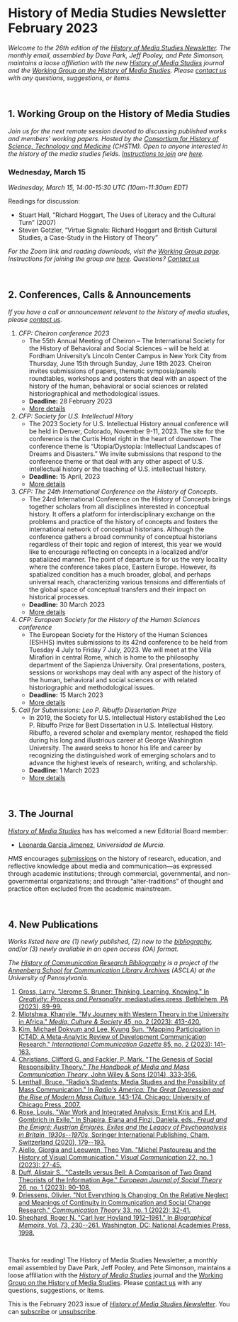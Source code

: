 # History of Media Studies Newsletter February 2023 

*Welcome to the 26th edition of the [History of Media Studies Newsletter](https://hms.mediastudies.press/newsletter). The monthly email, assembled by Dave Park, Jeff Pooley, and Pete Simonson, maintains a loose affiliation with the new [*History of Media Studies*](https://hms.mediastudies.press) journal and the [Working Group on the History of Media Studies](https://www.chstm.org/media-studies). Please [contact us](mailto:hms@mediastudies.press) with any questions, suggestions, or items.*

<br>


## 1. Working Group on the History of Media Studies

*Join us for the next remote session devoted to discussing published works and members' working papers. Hosted by the [Consortium for History of Science, Technology and Medicine](https://www.chstm.org/media-studies) (CHSTM). Open to anyone interested in the history of the media studies fields. [Instructions to join](https://hms.mediastudies.press/working-group) are [here](https://hms.mediastudies.press/working-group).*

### Wednesday, March 15

*Wednesday, March 15, 14:00-15:30 UTC (10am-11:30am EDT)*

Readings for discussion:

* Stuart Hall, “Richard Hoggart, The Uses of Literacy and the Cultural Turn” (2007)
* Steven Gotzler, “Virtue Signals: Richard Hoggart and British Cultural Studies, a Case-Study in the History of Theory”

*For the Zoom link and reading downloads, visit the [Working Group page](https://www.chstm.org/media-studies). Instructions for joining the group are [here](https://hms.mediastudies.press/working-group). Questions? [Contact us](mailto:hms@mediastudies.press)*


<br>


## 2. Conferences, Calls & Announcements

*If you have a call or announcement relevant to the history of media studies, please [contact us](mailto:hms@mediastudies.press).*

1. *CFP: Cheiron conference 2023* 
	* The 55th Annual Meeting of Cheiron – The International Society for the History of Behavioral and Social Sciences – will be held at Fordham University’s Lincoln Center Campus in New York City from Thursday, June 15th through Sunday, June 18th 2023. Cheiron invites submissions of papers, thematic symposia/panels roundtables, workshops and posters that deal with an aspect of the history of the human, behavioral or social sciences or related historiographical and methodological issues.
	* **Deadline:** 28 February 2023
	* [More details](https://cheironsoc.org/2023-cheiron-conference/)
1. *CFP: Society for U.S. Intellectual Hitory* 
	* The 2023 Society for U.S. Intellectual History annual conference will be held in Denver, Colorado, November 9-11, 2023. The site for the conference is the Curtis Hotel right in the heart of downtown. The conference theme is “Utopia/Dystopia: Intellectual Landscapes of Dreams and Disasters.” We invite submissions that respond to the conference theme or that deal with any other aspect of U.S. intellectual history or the teaching of U.S. intellectual history.
	* **Deadline:** 15 April, 2023
	* [More details](https://s-usih.org/2022/11/2023-s-usih-call-for-proposals/?utm_source=rss&utm_medium=rss&utm_campaign=2023-s-usih-call-for-proposals)
1. *CFP: The 24th International Conference on the History of Concepts.* 
	* The 24rd International Conference on the History of Concepts brings together scholars from all disciplines interested in conceptual history. It offers a platform for interdisciplinary exchange on the problems and practice of the history of concepts and fosters the international network of conceptual historians. Although the conference gathers a broad community of conceptual historians regardless of their topic and region of interest, this year we would like to encourage reflecting on concepts in a localized and/or spatialized manner. The point of departure is for us the very locality where the conference takes place, Eastern Europe. However, its spatialized condition has a much broader, global, and perhaps universal reach, characterizing various tensions and differentials of the global space of conceptual transfers and their impact on historical processes. 
	* **Deadline:** 30 March 2023
	* [More details](https://networks.h-net.org/node/6873/discussions/11891695/cfp-24th-international-conference-history-concepts-agency)
1. *CFP: European Society for the History of the Human Sciences conference* 
	* The European Society for the History of the Human Sciences (ESHHS) invites submissions to its 42nd conference to be held from Tuesday 4 July to Friday 7 July, 2023. We will meet at the Villa Mirafiori in central Rome, which is home to the philosophy department of the Sapienza University. Oral presentations, posters, sessions or workshops may deal with any aspect of the history of the human, behavioral and social sciences or with related historiographic and methodological issues.
	* **Deadline:** 15 March 2023
	* [More details](https://www.eshhs.eu/wordpress-3.3.1/wordpress/?p=1903)
1. *Call for Submissions: Leo P. Ribuffo Dissertation Prize* 
	* In 2019, the Society for U.S. Intellectual History established the Leo P. Ribuffo Prize for Best Dissertation in U.S. Intellectual History. Ribuffo, a revered scholar and exemplary mentor, reshaped the field during his long and illustrious career at George Washington University. The award seeks to honor his life and career by recognizing the distinguished work of emerging scholars and to advance the highest levels of research, writing, and scholarship.
	* **Deadline:** 1 March 2023
	* [More details](https://s-usih.org/2022/11/call-for-submissions-leo-p-ribuffo-dissertation-prize/)

<br>


## 3. The Journal

[*History of Media Studies*](https://hms.mediastudies.press) has has welcomed a new Editorial Board member:

* [Leonarda García Jimenez](https://orcid.org/0000-0002-5472-3314), *Universidad de Murcia*.

*HMS* encourages [submissions](https://hms.mediastudies.press/author-guidelines) on the history of research, education, and reflective knowledge about media and communication—as expressed through academic institutions; through commercial, governmental, and non-governmental organizations; and through “alter-traditions” of thought and practice often excluded from the academic mainstream.

<br>


## 4. New Publications

*Works listed here are (1) newly published, (2) new to the [bibliography](https://www.asc.upenn.edu/research/centers/annenberg-school-communication-library-archives/collections/history-field), and/or (3) newly available in an open access (OA) format.*

*The [History of Communication Research Bibliography](https://www.asc.upenn.edu/research/centers/annenberg-school-communication-library-archives/collections/history-field) is a project of the [Annenberg School for Communication Library Archives](https://www.asc.upenn.edu/research/centers/annenberg-school-for-communication-library-archives) (ASCLA) at the University of Pennsylvania.* 


1. [Gross, Larry. "Jerome S. Bruner: Thinking, Learning, Knowing." In _Creativity: Process and Personality_, mediastudies.press, Bethlehem, PA (2023), 89-99. ](https://www.bibsonomy.org/bibtex/2ca4f63aa72cfd7daddcc1862ea2d8c42)
1. [Mlotshwa, Khanyile. "My Journey with Western Theory in the University in Africa." _Media, Culture & Society_ 45, no. 2 (2023): 413-420. ](https://www.bibsonomy.org/bibtex/26065624f6afc04822f7d885dd6aaf212)
1. [Kim, Michael Dokyum and Lee, Kyung Sun. "Mapping Participation in ICT4D: A Meta-Analytic Review of Development Communication Research." _International Communication Gazette_ 85, no. 2 (2023): 141-163. ](https://www.bibsonomy.org/bibtex/24c33c99af5d908b2245ddc3698ee9f6b)
1. [Christians, Clifford G. and Fackler, P. Mark. "The Genesis of Social Responsibility Theory." _The Handbook of Media and Mass Communication Theory_, John Wiley & Sons (2014), 333-356. ](https://www.bibsonomy.org/bibtex/210461d8264e2bbd25778bbef27ede301)
1. [Lenthall, Bruce. "Radio’s Students: Media Studies and the Possibility of Mass Communication." In _Radio's America: The Great Depression and the Rise of Modern Mass Culture_, 143-174. Chicago: University of Chicago Press, 2007.](https://www.bibsonomy.org/bibtex/26ab9b69d2737e8512253d4a28b47357c)
1. [Rose, Louis. "War Work and Integrated Analysis: Ernst Kris and E.H. Gombrich in Exile." In Shapira, Elana and Finzi, Daniela, eds., _Freud and the Émigré: Austrian Émigrés, Exiles and the Legacy of Psychoanalysis in Britain, 1930s--1970s_, Springer International Publishing, Cham, Switzerland (2020), 179--193. ](https://www.bibsonomy.org/bibtex/2ae3b284900b03983d22f1bdad9351a7d)
1. [Aiello, Giorgia and Leeuwen, Theo Van. "Michel Pastoureau and the History of Visual Communication." _Visual Communication_ 22, no. 1 (2023): 27-45. ](https://www.bibsonomy.org/bibtex/227ed42bae94413c332ee87e8b8b9333c)
1. [Duff, Alistair S.. "Castells versus Bell: A Comparison of Two Grand Theorists of the Information Age." _European Journal of Social Theory_ 26, no. 1 (2023): 90-108. ](https://www.bibsonomy.org/bibtex/20790ce3ace1522a3696078ec33af1938)
1. [Driessens, Olivier. "Not Everything Is Changing: On the Relative Neglect and Meanings of Continuity in Communication and Social Change Research." _Communication Theory_ 33, no. 1 (2022): 32-41. ](https://www.bibsonomy.org/bibtex/2880a454140860f772114e9cf71db150f)
1. [Shephard, Roger N. "Carl Iver Hovland 1912–1961." In _Biographical Memoirs_, Vol. 73, 230--261. Washington, DC: National Academies Press, 1998. ](https://www.bibsonomy.org/bibtex/22d57c0817391320144affeff890f468d)

<br>



Thanks for reading! The History of Media Studies Newsletter, a monthly email assembled by Dave Park, Jeff Pooley, and Pete Simonson, maintains a loose affiliation with the [*History of Media Studies*](https://hms.mediastudies.press) journal and the [Working Group on the History of Media Studies](https://www.chstm.org/media-studies). Please [contact us](mailto:hms@mediastudies.press) with any questions, suggestions, or items.

This is the February 2023 issue of [*History of Media Studies Newsletter*](https://hms.mediastudies.press/newsletter). You can [subscribe](https://buttondown.email/hms) or [unsubscribe](https://buttondown.email/api/emails/unsubscribe/7357).